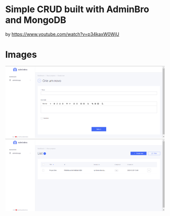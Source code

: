 # Simple CRUD built with AdminBro and MongoDB

by https://www.youtube.com/watch?v=p34kaxW0WjU

# Images

![Screenshot](/images/Screenshot_1.png)
![Screenshot](/images/Screenshot_2.png)
